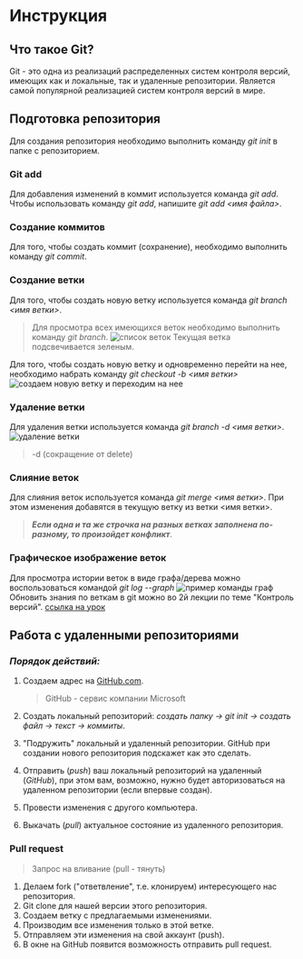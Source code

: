 # **Инструкция**

## Что такое Git?
Git - это одна из реализаций распределенных систем контроля версий, имеющих как и локальные, так и удаленные репозитории. Является самой популярной реализацией систем контроля версий в мире.
## Подготовка репозитория
Для создания репозитория необходимо выполнить команду *git init* в папке с репозиторием.
### **Git add**
Для добавления изменений в коммит используется команда *git add*. Чтобы использовать команду *git add*, напишите *git add <имя файла>*.
### **Создание коммитов**
Для того, чтобы создать коммит (сохранение), необходимо выполнить команду *git commit*.
### **Создание ветки**
Для того, чтобы создать новую ветку используется команда *git branch <имя ветки>*. 
>Для просмотра всех имеющихся веток необходимо выполнить команду *git branch*.
![список веток](branch_list.jpg)
> Текущая ветка подсвечивается зеленым.

Для того, чтобы создать новую ветку и одновременно перейти на нее, необходимо набрать команду *git checkout -b <имя ветки>*
![создаем новую ветку и переходим на нее](newbranch.jpg)

### **Удаление ветки**
Для удаления ветки используется команда *git branch -d <имя ветки>*. 
![удаление ветки](deleting_branches.jpg)
> -d (сокращение от delete)
### **Слияние веток**
Для слияния веток используется команда *git merge <имя ветки>*. При этом изменения добавятся в текущую ветку из ветки <имя ветки>. 
>_**Если одна и та же строчка на разных ветках заполнена по-разному, то произойдет конфликт**_. 
### **Графическое изображение веток**
Для просмотра истории веток в виде графа/дерева можно воспользоваться командой *git log --graph*
![пример команды граф](graph.jpg)
Обновить знания по веткам в git можно во 2й лекции по теме "Контроль версий". [ссылка на урок](https://gb.ru/lessons/227729) 


## **Работа с удаленными репозиториями**

### _**Порядок действий:**_

1. Создаем адрес на [GitHub.com](GitHub.com). 

    >GitHub - сервис компании Microsoft

2. Создать локальный репозиторий: *создать папку -> git init -> создать файл -> текст -> коммиты*.
3. "Подружить" локальный и удаленный репозитории. GitHub при создании нового репозитория подскажет как это сделать.
4. Отправить (*push*) ваш локальный репозиторий на удаленный (*GitHub*), при этом вам, возможно, нужно будет авторизоваться на удаленном репозитории (если впервые создан).
5. Провести изменения с другого компьютера.
6. Выкачать (*pull*) актуальное состояние из удаленного репозитория.

### **Pull request**

> Запрос на вливание (pull - тянуть)

1. Делаем fork ("ответвление", т.е. клонируем) интересующего нас репозитория.
2. Git clone для нашей версии этого репозитория.
3. Создаем ветку с предлагаемыми изменениями.
4. Производим все изменения только в этой ветке.
5. Отправляем эти изменения на свой аккаунт (push).
6. В окне на GitHub появится возможность отправить pull request.